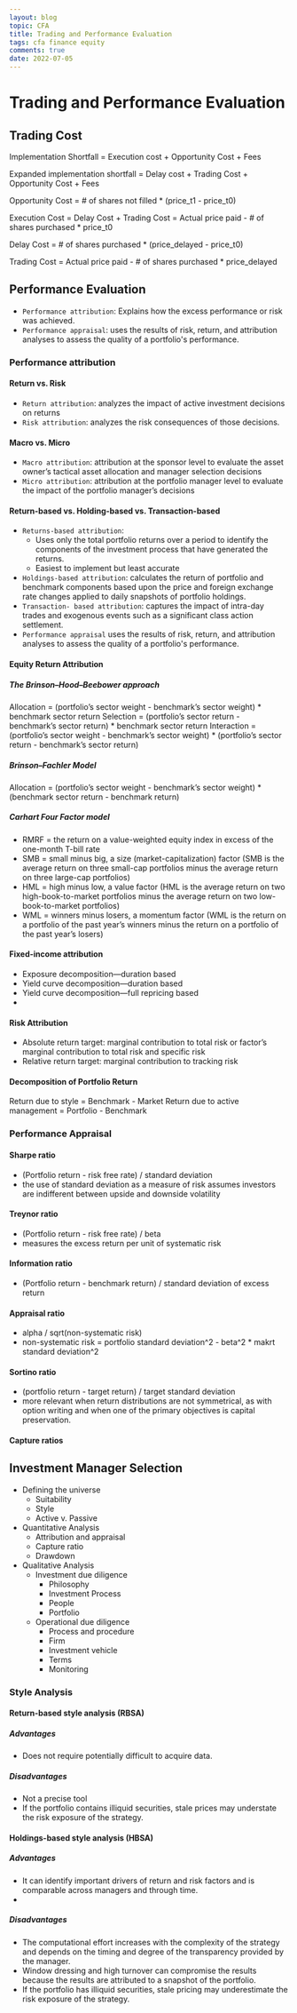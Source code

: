 ```yaml
---
layout: blog
topic: CFA
title: Trading and Performance Evaluation
tags: cfa finance equity
comments: true
date: 2022-07-05
---
```

# Trading and Performance Evaluation

## Trading Cost

Implementation Shortfall = Execution cost + Opportunity Cost + Fees

Expanded implementation shortfall = Delay cost + Trading Cost + Opportunity Cost + Fees


Opportunity Cost = # of shares not filled * (price_t1 - price_t0)

Execution Cost = Delay Cost + Trading Cost = Actual price paid - # of shares purchased * price_t0

Delay Cost = # of shares purchased * (price_delayed - price_t0)

Trading Cost = Actual price paid - # of shares purchased * price_delayed

## Performance Evaluation

- `Performance attribution`: Explains how the excess performance or risk was achieved.
- `Performance appraisal`: uses the results of risk, return, and attribution analyses to assess the quality of a portfolio's performance.

### Performance attribution

#### Return vs. Risk
-  `Return attribution`: analyzes the impact of active investment decisions on returns
-  `Risk attribution`: analyzes the risk consequences of those decisions.

#### Macro vs. Micro

-  `Macro attribution`: attribution at the sponsor level to evaluate the asset owner’s tactical asset allocation and manager selection decisions
-  `Micro attribution`: attribution at the portfolio manager level to evaluate the impact of the portfolio manager’s decisions 

#### Return-based vs. Holding-based vs. Transaction-based
- `Returns-based attribution`:
  - Uses only the total portfolio returns over a period to identify the components of the investment process that have generated the returns.
  - Easiest to implement but least accurate
-  `Holdings-based attribution`: calculates the return of portfolio and benchmark components based upon the price and foreign exchange rate changes applied to daily snapshots of portfolio holdings.
-  `Transaction- based attribution`: captures the impact of intra-day trades and exogenous events such as a significant class action settlement.
- `Performance appraisal` uses the results of risk, return, and attribution analyses to assess the quality of a portfolio's performance.

#### Equity Return Attribution

##### The Brinson–Hood–Beebower approach 

Allocation = (portfolio’s sector weight - benchmark’s sector weight) *  benchmark sector return
Selection = (portfolio’s sector return - benchmark’s sector return) *  benchmark sector return
Interaction = (portfolio’s sector weight - benchmark’s sector weight) * (portfolio’s sector return - benchmark’s sector return)

##### Brinson–Fachler Model
Allocation = (portfolio’s sector weight - benchmark’s sector weight) *  (benchmark sector return - benchmark return)

##### Carhart Four Factor model

- RMRF = the return on a value-weighted equity index in excess of the one-month T-bill rate
- SMB = small minus big, a size (market-capitalization) factor (SMB is the average return on three small-cap portfolios minus the average return on three large-cap portfolios)
- HML = high minus low, a value factor (HML is the average return on two high-book-to-market portfolios minus the average return on two low-book-to-market portfolios)
- WML = winners minus losers, a momentum factor (WML is the return on a portfolio of the past year’s winners minus the return on a portfolio of the past year’s losers)

#### Fixed-income attribution

- Exposure decomposition—duration based
- Yield curve decomposition—duration based
- Yield curve decomposition—full repricing based
- 
#### Risk Attribution

- Absolute return target: marginal contribution to total risk or factor’s marginal contribution to total risk and specific risk
- Relative return target: marginal contribution to tracking risk 

#### Decomposition of Portfolio Return

Return due to style = Benchmark - Market
Return due to active management = Portfolio - Benchmark

### Performance Appraisal 

#### Sharpe ratio
- (Portfolio return - risk free rate) / standard deviation
- the use of standard deviation as a measure of risk assumes investors are indifferent between upside and downside volatility

#### Treynor ratio
- (Portfolio return - risk free rate) / beta
- measures the excess return per unit of systematic risk

#### Information ratio
- (Portfolio return - benchmark return) / standard deviation of excess return

#### Appraisal ratio
- alpha / sqrt(non-systematic risk)
- non-systematic risk = portfolio standard deviation^2 - beta^2 * makrt standard deviation^2

#### Sortino ratio
- (portfolio return - target return) / target standard deviation
- more relevant when return distributions are not symmetrical, as with option writing and when one of the primary objectives is capital preservation.

#### Capture ratios


## Investment Manager Selection

- Defining the universe
  - Suitability
  - Style
  - Active v. Passive
- Quantitative Analysis
  - Attribution and appraisal
  - Capture ratio
  - Drawdown
- Qualitative Analysis
  - Investment due diligence
    - Philosophy
    - Investment Process
    - People
    - Portfolio
  - Operational due diligence
    - Process and procedure
    - Firm
    - Investment vehicle
    - Terms
    - Monitoring
 
 ### Style Analysis
 
 #### Return-based style analysis (RBSA)
 
 ##### Advantages
 - Does not require potentially difficult to acquire data.
 ##### Disadvantages
 - Not a precise tool
 - If the portfolio contains illiquid securities, stale prices may understate the risk exposure of the strategy.

 #### Holdings-based style analysis (HBSA)
 ##### Advantages
 - It can identify important drivers of return and risk factors and is comparable across managers and through time.
 - 
 ##### Disadvantages
 - The computational effort increases with the complexity of the strategy and depends on the timing and degree of the transparency provided by the manager. 
 - Window dressing and high turnover can compromise the results because the results are attributed to a snapshot of the portfolio.
 - If the portfolio has illiquid securities, stale pricing may underestimate the risk exposure of the strategy. 
